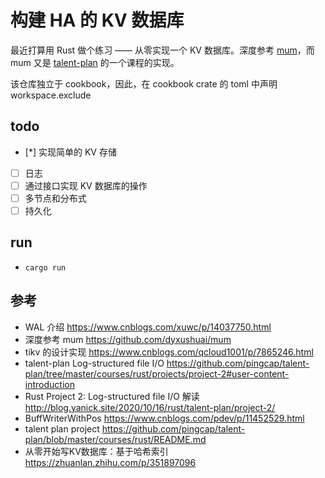 # 构建 HA 的 KV 数据库
最近打算用 Rust 做个练习 —— 从零实现一个 KV 数据库。深度参考 [mum](https://github.com/dyxushuai/mum)，而 mum 又是 [talent-plan](https://github.com/pingcap/talent-plan/blob/master/courses/dss/raft/README.md) 的一个课程的实现。

该仓库独立于 cookbook，因此，在 cookbook crate 的 toml 中声明 workspace.exclude

## todo
* [*] 实现简单的 KV 存储
* [ ] 日志
* [ ] 通过接口实现 KV 数据库的操作
* [ ] 多节点和分布式
* [ ] 持久化

## run
* `cargo run`

## 参考
* WAL 介绍 https://www.cnblogs.com/xuwc/p/14037750.html
* 深度参考 mum https://github.com/dyxushuai/mum
* tikv 的设计实现 https://www.cnblogs.com/qcloud1001/p/7865246.html
* talent-plan Log-structured file I/O https://github.com/pingcap/talent-plan/tree/master/courses/rust/projects/project-2#user-content-introduction
* Rust Project 2: Log-structured file I/O 解读 http://blog.yanick.site/2020/10/16/rust/talent-plan/project-2/
* BuffWriterWithPos https://www.cnblogs.com/pdev/p/11452529.html
* talent plan project https://github.com/pingcap/talent-plan/blob/master/courses/rust/README.md
* 从零开始写KV数据库：基于哈希索引 https://zhuanlan.zhihu.com/p/351897096
